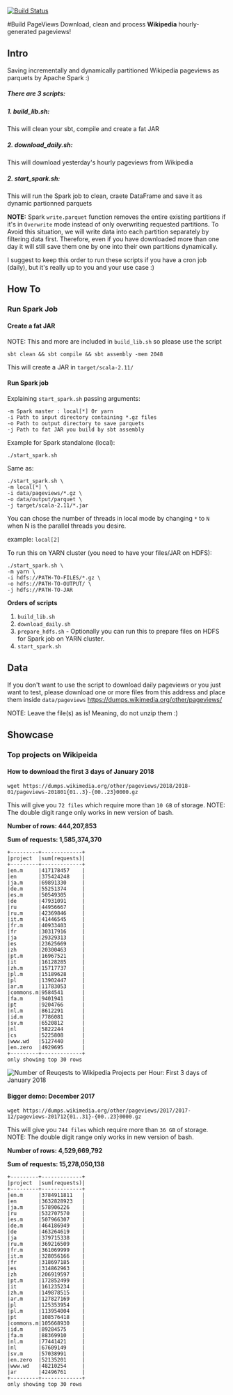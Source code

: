 [![Build Status](https://travis-ci.org/multivacplatform/multivac-wikipedia.svg?branch=master)](https://travis-ci.org/multivacplatform/multivac-wikipedia)

#Build PageViews
Download, clean and process **Wikipedia** hourly-generated pageviews!

## Intro

Saving incrementally and dynamically partitioned Wikipedia pageviews as parquets by Apache Spark :)

##### There are 3 scripts:
##### 1. build_lib.sh:
This will clean your sbt, compile and create a fat JAR
##### 2. download_daily.sh:
This will download yesterday's hourly pageviews from Wikipedia
##### 2. start_spark.sh:
This will run the Spark job to clean, craete DataFrame and save it as dynamic partionned parquets

**NOTE:** Spark `write.parquet` function removes the entire existing partitions if it's in `Overwrite` mode instead of only overwriting requested partitions. To Avoid this situation, we will write data into each partition separately by filtering data first. 
Therefore, even if you have downloaded more than one day it will still save them one by one into their own partitions dynamically.

I suggest to keep this order to run these scripts if you have a cron job (daily), but it's really up to you and your use case :)

## How To

### Run Spark Job
#### Create a fat JAR
NOTE: This and more are included in `build_lib.sh` so please use the script
```$xslt
sbt clean && sbt compile && sbt assembly -mem 2048
```
This will create a JAR in `target/scala-2.11/`

#### Run Spark job

Explaining `start_spark.sh` passing arguments:
```$xslt
-m Spark master : local[*] Or yarn
-i Path to input directory containing *.gz files
-o Path to output directory to save parquets
-j Path to fat JAR you build by sbt assembly
```
Example for Spark standalone (local):
```
./start_spark.sh
```
Same as:
```
./start_spark.sh \
-m local[*] \
-i data/pageviews/*.gz \
-o data/output/parquet \
-j target/scala-2.11/*.jar
```
You can chose the number of threads in local mode by changing `*` to `N` when N is the parallel threads you desire.

example: ```local[2]```

To run this on YARN cluster (you need to have your files/JAR on HDFS):
```
./start_spark.sh \
-m yarn \
-i hdfs://PATH-TO-FILES/*.gz \
-o hdfs://PATH-TO-OUTPUT/ \
-j hdfs://PATH-TO-JAR
```

**Orders of scripts**
1. `build_lib.sh`
2. `download_daily.sh`
3. `prepare_hdfs.sh` - Optionally you can run this to prepare files on HDFS for Spark job on YARN cluster.
4. `start_spark.sh`


## Data
If you don't want to use the script to download daily pageviews or you just want to test, please download one or more files from this address and place them inside `data/pageviews`
https://dumps.wikimedia.org/other/pageviews/

NOTE: Leave the file(s) as is! Meaning, do not unzip them :)

## Showcase
### Top projects on Wikipeida 

#### How to download the first 3 days of January 2018 
```
wget https://dumps.wikimedia.org/other/pageviews/2018/2018-01/pageviews-201801{01..3}-{00..23}0000.gz
```
This will give you `72 files` which require more than `10 GB` of storage.
NOTE: The double digit range only works in new version of bash.

**Number of rows: 444,207,853**

**Sum of requests: 1,585,374,370**

```
+---------+-------------+
|project  |sum(requests)|
+---------+-------------+
|en.m     |417178457    |
|en       |375424248    |
|ja.m     |69891330     |
|de.m     |55251374     |
|es.m     |50549305     |
|de       |47931091     |
|ru       |44956667     |
|ru.m     |42369846     |
|it.m     |41446545     |
|fr.m     |40933403     |
|fr       |30317916     |
|ja       |29329313     |
|es       |23625669     |
|zh       |20300463     |
|pt.m     |16967521     |
|it       |16128285     |
|zh.m     |15717737     |
|pl.m     |15189628     |
|pl       |13902447     |
|ar.m     |11783053     |
|commons.m|9584541      |
|fa.m     |9401941      |
|pt       |9204766      |
|nl.m     |8612291      |
|id.m     |7786081      |
|sv.m     |6520812      |
|nl       |5822244      |
|cs       |5225808      |
|www.wd   |5127440      |
|en.zero  |4929695      |
+---------+-------------+
only showing top 30 rows

```

![Number of Reuqests to Wikipedia Projects per Hour: First 3 days of January 2018](https://github.com/multivacplatform/multivac-wikipedia/blob/master/build_pageviews/data/images/wiki-pageviews-january2018.png)

#### Bigger demo: December 2017
```
wget https://dumps.wikimedia.org/other/pageviews/2017/2017-12/pageviews-201712{01..31}-{00..23}0000.gz
```
This will give you `744 files` which require more than `36 GB` of storage.
NOTE: The double digit range only works in new version of bash.


**Number of rows: 4,529,669,792**

**Sum of requests: 15,278,050,138**

```
+---------+-------------+
|project  |sum(requests)|
+---------+-------------+
|en.m     |3784911811   |
|en       |3632828923   |
|ja.m     |578906226    |
|ru       |532707570    |
|es.m     |507966307    |
|de.m     |464186949    |
|de       |463264619    |
|ja       |379715338    |
|ru.m     |369216509    |
|fr.m     |361069999    |
|it.m     |328056166    |
|fr       |318697185    |
|es       |314862963    |
|zh       |206919597    |
|pt.m     |172852499    |
|it       |161235234    |
|zh.m     |149878515    |
|ar.m     |127827169    |
|pl       |125353954    |
|pl.m     |113954004    |
|pt       |108576418    |
|commons.m|105668930    |
|id.m     |89284575     |
|fa.m     |88369910     |
|nl.m     |77441421     |
|nl       |67609149     |
|sv.m     |57038991     |
|en.zero  |52135201     |
|www.wd   |48210254     |
|ar       |42496761     |
+---------+-------------+
only showing top 30 rows
```
